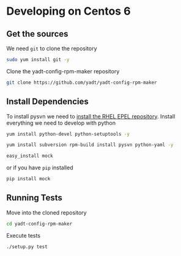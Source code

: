 # Developing on Centos 6

## Get the sources

We need `git` to clone the repository
```bash
sudo yum install git -y
```

Clone the yadt-config-rpm-maker repository
```bash
git clone https://github.com/yadt/yadt-config-rpm-maker
```

## Install Dependencies

To install pysvn we need to [install the RHEL EPEL repository](http://www.rackspace.com/knowledge_center/article/installing-rhel-epel-repo-on-centos-5x-or-6x).
Install everything we need to develop with python

```bash
yum install python-devel python-setuptools -y
```

```bash
yum install subversion rpm-build install pysvn python-yaml -y
```

```bash
easy_install mock
```

or if you have `pip` installed

```bash
pip install mock
```

## Running Tests

Move into the cloned repository
```bash
cd yadt-config-rpm-maker
```

Execute tests
```bash
./setup.py test
```
